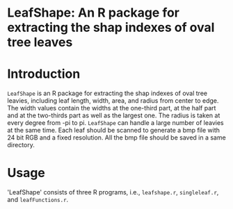 # LeafShape: An R package for extracting the shap indexes of oval tree leaves

# Introduction
`LeafShape` is an R package for extracting the shap indexes of oval tree leavies, including leaf length, width, area, and radius from center to edge. The width values contain the widths at the one-third part, at the half part and at the two-thirds part as well as the largest one. The radius is taken at every degree from -pi to pi. `LeafShape` can handle a large number of leavies at the same time. Each leaf should be scanned to generate a bmp file with 24 bit RGB and a fixed resolution. All the bmp file should be saved in a same directory.
# Usage
'LeafShape' consists of three R programs, i.e., `leafshape.r`, `singleleaf.r`, and `leafFunctions.r`. 
